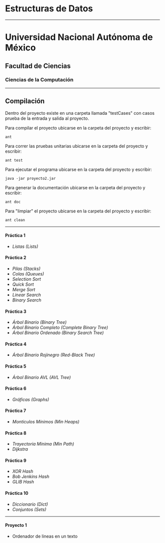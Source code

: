 # Estructuras de Datos
----
# Universidad Nacional Autónoma de México

## Facultad de Ciencias

### Ciencias de la Computación
----

Compilación
-------------------------
Dentro del proyecto existe en una carpeta llamada "testCases" con casos
prueba de la entrada y salida al proyecto.

Para compilar el proyecto ubicarse en la carpeta del proyecto y escribir:

    ant

Para correr las pruebas unitarias ubicarse en la carpeta del proyecto y escribir:

    ant test

Para ejecutar el programa ubicarse en la carpeta del proyecto y escribir:

    java -jar proyecto2.jar
                                                                             
Para generar la documentación ubicarse en la carpeta del proyecto y escribir:

    ant doc

Para "limpiar" el proyecto ubicarse en la carpeta del proyecto y escribir:

    ant clean

-------------------------

#### Práctica 1
  - *Listas (Lists)*

#### Práctica 2
  - *Pilas (Stacks)*
  - *Colas (Queues)*
  - *Selection Sort*
  - *Quick Sort*
  - *Merge Sort*
  - *Linear Search*
  - *Binary Search*

#### Práctica 3
  - *Árbol Binario (Binary Tree)*
  - *Árbol Binario Completo (Complete Binary Tree)*
  - *Árbol Binario Ordenado (Binary Search Tree)*

#### Práctica 4
  - *Árbol Binario Rojinegro (Red-Black Tree)*

#### Práctica 5
  - *Árbol Binario AVL (AVL Tree)*

#### Práctica 6
  - *Gráficas (Graphs)*

#### Práctica 7
  - *Monticulos Mínimos (Min Heaps)*

#### Práctica 8
  - *Trayectoria Mínima (Min Path)*
  - *Dijkstra*

#### Práctica 9
  - *XOR Hash*
  - *Bob Jenkins Hash*
  - *GLIB Hash*

#### Práctica 10
  - *Diccionario (Dict)*
  - *Conjuntos (Sets)*

----
#### Proyecto 1
  - Ordenador de lineas en un texto